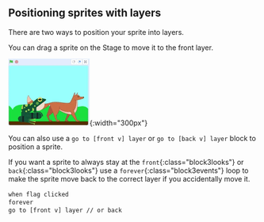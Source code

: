 ## Positioning sprites with layers

There are two ways to position your sprite into layers.

You can drag a sprite on the Stage to move it to the front layer.

![Drag sprites on the Stage to move it to the front](images/drag-sprite-change-layers.gif){:width="300px"}

You can also use a `go to [front v] layer` or `go to [back v] layer` block to position a sprite.

If you want a sprite to always stay at the `front`{:class="block3looks"} or `back`{:class="block3looks"} use a `forever`{:class="block3events"} loop to make the sprite move back to the correct layer if you accidentally move it.

```blocks3
when flag clicked
forever
go to [front v] layer // or back
```

